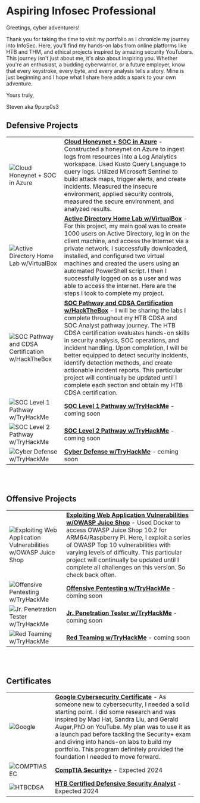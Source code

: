<h1>Aspiring Infosec Professional</h1>

Greetings, cyber adventurers! 

Thank you for taking the time to visit my portfolio as I chronicle my journey into InfoSec. Here, you'll find my hands-on labs from online platforms like HTB and THM, and ethical projects inspired by amazing security YouTubers. This journey isn't just about me, it's also about inspiring you. Whether you're an enthusiast, a budding cyberwarrior, or a future employer, know that every keystroke, every byte, and every analysis tells a story. Mine is just beginning and I hope what I share here adds a spark to your own adventure.

Yours truly,

Steven aka 9purp0s3



<h2>Defensive Projects</h2>

|||
| --- | --- |
| ![Cloud Honeynet + SOC in Azure](https://miro.medium.com/v2/resize:fit:786/format:webp/1*z0cvpVE3o94s_YFbD3vh8g.jpeg) |<b>[Cloud Honeynet + SOC in Azure](https://medium.com/@stevenrim/building-a-cloud-honeynet-soc-in-azure-980f84fb5147)</b> - Constructed a honeynet on Azure to ingest logs from resources into a Log Analytics workspace. Used Kusto Query Language to query logs. Utilized Microsoft Sentinel to build attack maps, trigger alerts, and create incidents. Measured the insecure environment, applied security controls, measured the secure environment, and analyzed results. |
| ![Active Directory Home Lab w/VirtualBox](https://miro.medium.com/v2/resize:fit:786/format:webp/1*snXduusSKqhuinZbGgaC2w.jpeg) |<b>[Active Directory Home Lab w/VirtualBox](https://medium.com/@stevenrim/active-directory-home-lab-w-virtualbox-e07932251a9f)</b> - For this project, my main goal was to create 1000 users on Active Directory, log in on the client machine, and access the Internet via a private network. I successfully downloaded, installed, and configured two virtual machines and created the users using an automated PowerShell script. I then I successfully logged on as a user and was able to access the internet. Here are the steps I took to complete my project. |
| ![SOC Pathway and CDSA Certification w/HackTheBox](https://www.hackthebox.com/storage/blog/ceWOP6W5gJqYVSDRjS1h88NRVOu7KKJb.jpg) |<b>[SOC Pathway and CDSA Certification w/HackTheBox](https://medium.com/@stevenrim/hackthebox-certified-defensive-security-analyst-cdsa-journey-5bb5fbeaa1d7)</b> - I will be sharing the labs I complete throughout my HTB CDSA and SOC Analyst pathway journey. The HTB CDSA certification evaluates hands-on skills in security analysis, SOC operations, and incident handling. Upon completion, I will be better equipped to detect security incidents, identify detection methods, and create actionable incident reports. This particular project will continually be updated until I complete each section and obtain my HTB CDSA certification. |
| ![SOC Level 1 Pathway w/TryHackMe](https://cdn-images-1.medium.com/max/880/1*Zr6Z69vCvfqKZ7jX_bEImA.png) |<b>[SOC Level 1 Pathway w/TryHackMe]()</b> - coming soon |
| ![SOC Level 2 Pathway w/TryHackMe](https://cdn-images-1.medium.com/max/880/1*NlHdkTL1M4ONGLZz1FPyGQ.png) |<b>[SOC Level 2 Pathway w/TryHackMe]()</b> - coming soon |
| ![Cyber Defense w/TryHackMe](https://cdn-images-1.medium.com/max/880/1*lmqIzrcfEHN3o9oy4m29jg.png) |<b>[Cyber Defense w/TryHackMe]()</b> - coming soon |


<br>
<br>



<h2>Offensive Projects</h2>

|||
| --- | --- |
| ![Exploiting Web Application Vulnerabilities w/OWASP Juice Shop](https://miro.medium.com/v2/resize:fit:786/format:webp/1*Hvqf01m7Mn7YKnfPgfVOeQ.png) |<b>[Exploiting Web Application Vulnerabilities w/OWASP Juice Shop](https://medium.com/@stevenrim/owasp-juice-shop-10-2-for-arm64-raspberry-pi-5-68c28c046ccd)</b> - Used Docker to access OWASP Juice Shop 10.2 for ARM64/Raspberry Pi. Here, I exploit a series of OWASP Top 10 vulnerabilities with varying levels of difficulty. This particular project will continually be updated until I complete all challenges on this version. So check back often. |
| ![Offensive Pentesting w/TryHackMe](https://cdn-images-1.medium.com/max/880/1*E-TUyWC8w_iMTIeOv5w5OA.png) |<b>[Offensive Pentesting w/TryHackMe]()</b> - coming soon |
| ![Jr. Penetration Tester w/TryHackMe](https://cdn-images-1.medium.com/max/880/1*HkrFgGo92PIE2lZKjUCH0A.png) |<b>[Jr. Penetration Tester w/TryHackMe]()</b> - coming soon |
| ![Red Teaming w/TryHackMe](https://cdn-images-1.medium.com/max/880/1*fEnuPDfCjTQuCBVGLldBtw.png) |<b>[Red Teaming w/TryHackMe]()</b> - coming soon |


<br>
<br>


<h2>Certificates</h2>

|||
| --- | --- |
| ![Google](https://miro.medium.com/v2/resize:fit:640/format:webp/1*TI5USTloAwC_kyzlUBMUiQ.png) |<b>[Google Cybersecurity Certificate](https://www.credly.com/badges/c5dc51ac-beae-45ef-b27b-a060075191e3/)</b> - As someone new to cybersecurity, I needed a solid starting point. I did some research and was inspired by Mad Hat, Sandra Liu, and Gerald Auger,PhD on YouTube. My plan was to use it as a launch pad before tackling the Security+ exam and diving into hands-on labs to build my portfolio. This program definitely provided the foundation I needed to move forward. |
| ![COMPTIASEC](https://certwizard.com/sites/default/files/2020-04/CompTIA-Security-certwizard.png) |<b>[CompTIA Security+]()</b> - Expected 2024 |
| ![HTBCDSA](https://miro.medium.com/v2/resize:fit:720/format:webp/1*GY2tZO2L_8V1nF0bnhO_pw.png) |<b>[HTB Certified Defensive Security Analyst](https://academy.hackthebox.com/preview/certifications/htb-certified-defensive-security-analyst)</b> - Expected 2024 |

